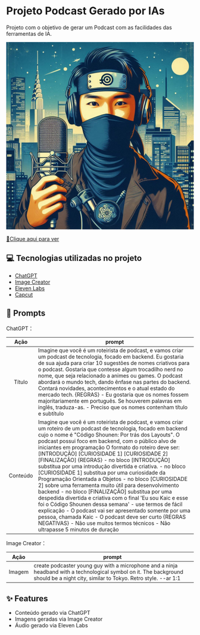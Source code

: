 # Projeto Podcast Gerado por IAs
Projeto com o objetivo de gerar um Podcast com as facilidades das ferramentas de IA. 

<p align="center">
    <img src="./Capa - Alternativa 1.jpg" alt="Capa">
</p>
<a href="https://github.com/Kaic-Furushima/Podcast-IA-DIO/blob/main/Código%20Shounen%20-%20Por%20Trás%20dos%20Layouts%20(AI%20Podscast%20DIO).mp3" title="View now"> 📕Clique aqui para ver</a>


## 💻 Tecnologias utilizadas no projeto

- [ChatGPT](https://chat.openai.com/) 
- [Image Creator](https://www.microsoft.com/pt-br/edge/features/image-creator)
- [Eleven Labs](https://elevenlabs.io)
- [Capcut](https://www.capcut.com/pt-br/)
  
## 🧠 Prompts


ChatGPT：

|   Ação   | prompt                                                                                                                                                                                                                                                                         |
| :------: | ------------------------------------------------------------------------------------------------------------------------------------------------------------------------------------------------------------------------------------------------------------------------------ |
|  Título  | Imagine que você é um roteirista de podcast, e vamos criar um podcast de tecnologia, focado em backend. Eu gostaria de sua ajuda para criar 10 sugestões de nomes criativos para o podcast. Gostaria que contesse algum trocadilho nerd no nome, que seja relacionado a animes ou games. O podcast abordará o mundo tech, dando ênfase nas partes do backend. Contará novidades, acontecimentos e o atual estado do mercado tech. {REGRAS} - Eu gostaria que os nomes fossem majoritariamente em português. Se houverem palavras em inglês, traduza-as. - Preciso que os nomes contenham título e subtítulo                                                       |
| Conteúdo | Imagine que você é um roteirista de podcast, e vamos criar um  roteiro de um podcast de tecnologia, focado em backend cujo o nome é "Código Shounen: Por trás dos Layouts". O podcast possui foco em backend,  com o público alvo de iniciantes em programação O formato do roteiro deve ser: [INTRODUÇÃO] [CURIOSIDADE 1] [CURIOSIDADE 2] [FINALIZAÇÃO] {REGRAS} - no bloco [INTRODUÇÃO] substitua por uma introdução divertida e criativa. - no bloco [CURIOSIDADE 1] substitua por uma curiosidade da Programação Orientada a Objetos - no bloco [CURIOSIDADE 2] sobre uma ferramenta muito útil para desenvolvimento backend - no bloco [FINALIZAÇÃO] substitua por uma despedida divertida e criativa com o final 'Eu sou Kaic e esse foi o Código Shounen dessa semana' - use termos de fácil explicação - O podcast vai ser apresentado somente por uma pessoa, chamada Kaic - O podcast deve ser curto {REGRAS NEGATIVAS} - Não use muitos termos técnicos - Não ultrapasse 5 minutos de duração |

Image Creator：

|  Ação  | prompt                                                                                 |
| :----: | -------------------------------------------------------------------------------------- |
| Imagem | create podcaster young guy with a microphone and a ninja headband with a technological symbol on it. The background should be a night city, similar to Tokyo. Retro style. --ar 1:1 |

## ✨ Features

- Conteúdo gerado via ChatGPT
- Imagens geradas via Image Creator
- Áudio gerado via Eleven Labs
